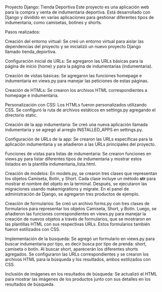 Proyecto Django: Tienda Deportiva
Este proyecto es una aplicación web para la compra y venta de indumentaria deportiva. Está desarrollado con Django y dividido en varias aplicaciones para gestionar diferentes tipos de indumentaria, como camisetas, botines y shorts.

Pasos realizados:

Creación del entorno virtual: Se creó un entorno virtual para aislar las dependencias del proyecto y se inicializó un nuevo proyecto Django llamado tienda_deportiva.

Configuración inicial de URLs: Se agregaron las URLs básicas para la página de inicio (home) y para la página de indumentarias (indumentaria).

Creación de vistas básicas: Se agregaron las funciones homepage e indumentaria en views.py para manejar las peticiones de estas páginas.

Creación de HTMLs: Se crearon los archivos HTML correspondientes a homepage e indumentaria.

Personalización con CSS: Los HTMLs fueron personalizados utilizando CSS. Se configuró la ruta de archivos estáticos en settings.py agregando el directorio static.

Creación de la app indumentaria: Se creó una nueva aplicación llamada indumentaria y se agregó al arreglo INSTALLED_APPS en settings.py.

Configuración de URLs de la app: Se crearon las URLs específicas para la aplicación indumentaria y se añadieron a las URLs principales del proyecto.

Funciones de vistas para listas de indumentaria: Se crearon funciones en views.py para listar diferentes tipos de indumentaria y mostrar estos listados en la plantilla indumentaria_lista.html.

Creación de modelos: En models.py, se crearon tres clases que representan los objetos Camiseta, Botín, y Short. Cada clase incluye un método __str__ para mostrar el nombre del objeto en la terminal. Después, se ejecutaron las migraciones usando makemigrations y migrate. En el panel de administración de Django, se agregaron tres productos de ejemplo.

Creación de formularios: Se creó un archivo forms.py con tres clases de formularios para representar los objetos Camiseta, Short, y Botín. Luego, se añadieron las funciones correspondientes en views.py para manejar la creación de nuevos objetos a través de formularios, que se mostraron en las plantillas HTML con sus respectivas URLs. Estos formularios también fueron estilizados con CSS.

Implementación de la búsqueda: Se agregó un formulario en views.py para buscar indumentaria por tipo, es decir busca por tipo de prenda: short, camiseta o botín. Al buscar short, aparecerán los diferentes shorts agregados. Se configuraron las URLs correspondientes y se crearon los archivos HTML para la búsqueda y los resultados, ambos estilizados con CSS.

Inclusión de imágenes en los resultados de búsqueda: Se actualizó el HTML para mostrar las imágenes de los productos junto con sus detalles en los resultados de búsqueda.
